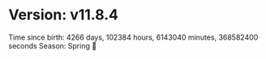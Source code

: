 # Version: v11.8.4
Time since birth: 4266 days, 102384 hours, 6143040 minutes, 368582400 seconds
Season: Spring 🌸
